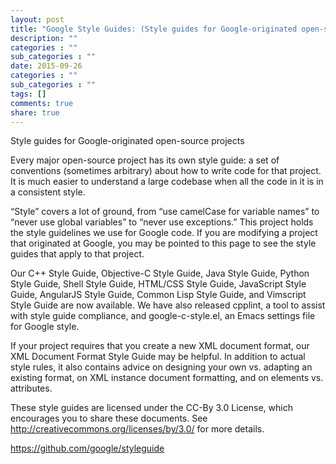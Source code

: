 ```yaml
---
layout: post
title: "Google Style Guides: (Style guides for Google-originated open-source projects)"
description: ""
categories : ""
sub_categories : ""
date: 2015-09-26
categories : ""
sub_categories : ""
tags: []
comments: true
share: true
---
```


Style guides for Google-originated open-source projects

  

Every major open-source project has its own style guide: a set of conventions
(sometimes arbitrary) about how to write code for that project. It is much
easier to understand a large codebase when all the code in it is in a
consistent style.

  

“Style” covers a lot of ground, from “use camelCase for variable names” to
“never use global variables” to “never use exceptions.” This project holds the
style guidelines we use for Google code. If you are modifying a project that
originated at Google, you may be pointed to this page to see the style guides
that apply to that project.

  

Our C++ Style Guide, Objective-C Style Guide, Java Style Guide, Python Style
Guide, Shell Style Guide, HTML/CSS Style Guide, JavaScript Style Guide,
AngularJS Style Guide, Common Lisp Style Guide, and Vimscript Style Guide are
now available. We have also released cpplint, a tool to assist with style
guide compliance, and google-c-style.el, an Emacs settings file for Google
style.

  

If your project requires that you create a new XML document format, our XML
Document Format Style Guide may be helpful. In addition to actual style rules,
it also contains advice on designing your own vs. adapting an existing format,
on XML instance document formatting, and on elements vs. attributes.

  

These style guides are licensed under the CC-By 3.0 License, which encourages
you to share these documents. See http://creativecommons.org/licenses/by/3.0/
for more details.

  

https://github.com/google/styleguide

